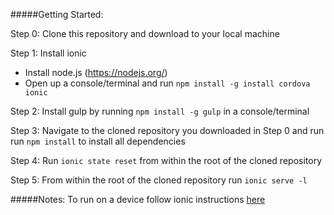 #####Getting Started: 

Step 0: Clone this repository and download to your local machine

Step 1: Install ionic
* Install node.js (https://nodejs.org/)
* Open up a console/terminal and run `npm install -g install cordova ionic` 

Step 2: Install gulp by running `npm install -g gulp` in a console/terminal

Step 3: Navigate to the cloned repository you downloaded in Step 0 and run run `npm install` to install all dependencies

Step 4: Run `ionic state reset` from within the root of the cloned repository

Step 5: From within the root of the cloned repository run `ionic serve -l`

#####Notes:
To run on a device follow ionic instructions [here](http://ionicframework.com/docs/guide/testing.html)




